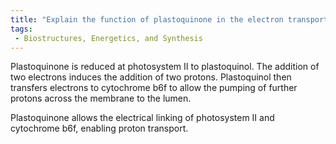 ```yaml
---
title: "Explain the function of plastoquinone in the electron transport chain of Photosystem II. "
tags:
 - Biostructures, Energetics, and Synthesis
---
```

Plastoquinone is reduced at photosystem II to plastoquinol. The addition of two electrons induces the addition of two protons. Plastoquinol then transfers electrons to cytochrome b6f to allow the pumping of further protons across the membrane to the lumen. 

Plastoquinone allows the electrical linking of photosystem II and cytochrome b6f, enabling proton transport. 
